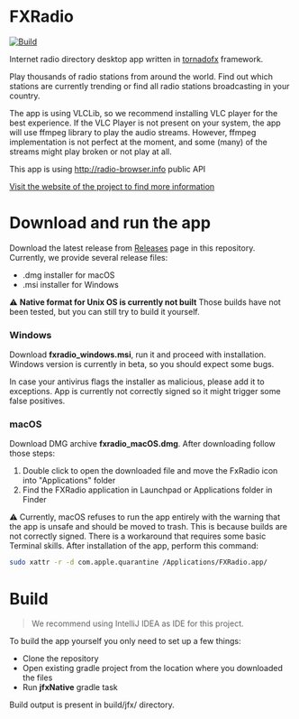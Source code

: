 # FXRadio

[![Build](https://github.com/Joseph5610/fxradio-main/actions/workflows/main.yml/badge.svg?branch=master)](https://github.com/Joseph5610/fxradio-main/actions/workflows/main.yml)

Internet radio directory desktop app written in [tornadofx](https://tornadofx.io) framework.

Play thousands of radio stations from around the world. 
Find out which stations are currently trending or find all radio stations broadcasting in your country.

The app is using VLCLib, so we recommend installing VLC player for the best experience. If the VLC Player is not present on your system, the app will use ffmpeg library to play the audio streams. However, ffmpeg implementation is not perfect at the moment, and some (many) of the streams might play broken or not play at all.

This app is using http://radio-browser.info public API

[Visit the website of the project to find more information](https://hudacek.online/fxradio)

# Download and run the app

Download the latest release from [Releases](https://github.com/Joseph5610/fxradio-main/releases) page in this repository.
Currently, we provide several release files:
- .dmg installer for macOS
- .msi installer for Windows

:warning: **Native format for Unix OS is currently not built** 
Those builds have not been tested, but you can still try to build it yourself.

### Windows

Download **fxradio_windows.msi**, run it and proceed with installation. 
Windows version is currently in beta, so you should expect some bugs.

In case your antivirus flags the installer as malicious, please add it to exceptions. App is currently not correctly signed so it might trigger some false positives.

### macOS
Download DMG archive **fxradio_macOS.dmg**. After downloading follow those steps:
1. Double click to open the downloaded file and move the FxRadio icon into "Applications" folder
2. Find the FXRadio application in Launchpad or Applications folder in Finder

:warning: Currently, macOS refuses to run the app entirely with the warning that the app is unsafe and should be moved to trash. This is because builds are not correctly signed. 
There is a workaround that requires some basic Terminal skills. After installation of the app, perform this command:

```bash
sudo xattr -r -d com.apple.quarantine /Applications/FXRadio.app/
```
# Build

> We recommend using IntelliJ IDEA as IDE for this project. 

To build the app yourself you only need to set up a few things:

- Clone the repository
- Open existing gradle project from the location where you downloaded the files 
- Run **jfxNative** gradle task

Build output is present in build/jfx/ directory. 

